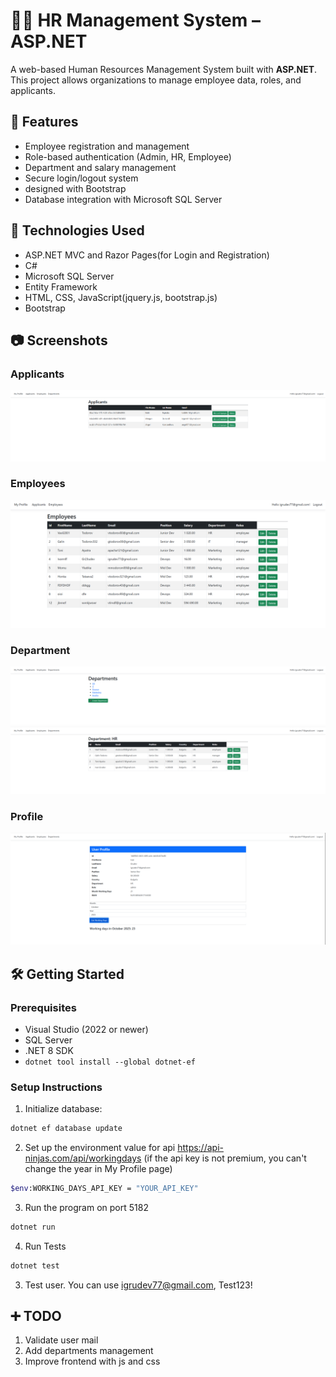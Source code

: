 # 🧑‍💼 HR Management System – ASP.NET

A web-based Human Resources Management System built with **ASP.NET**. This project allows organizations to manage employee data, roles, and applicants.

## 📌 Features

- Employee registration and management
- Role-based authentication (Admin, HR, Employee)
- Department and salary management
- Secure login/logout system
- designed with Bootstrap
- Database integration with Microsoft SQL Server

## 🚀 Technologies Used

- ASP.NET MVC and Razor Pages(for Login and Registration)
- C#
- Microsoft SQL Server
- Entity Framework 
- HTML, CSS, JavaScript(jquery.js, bootstrap.js)
- Bootstrap 

## 📷 Screenshots
### Applicants
![](./Screenshots/ApplicantsAPI.png)
### Employees
![](./Screenshots/HR_Employees.png)
### Department
![](./Screenshots/Departments.png)
![](./Screenshots/DepartmentView.png)
### Profile
![](./Screenshots/MyProfileAPI_admin.png)


## 🛠️ Getting Started

### Prerequisites

- Visual Studio (2022 or newer)
- SQL Server
- .NET 8 SDK
- `dotnet tool install --global dotnet-ef`

### Setup Instructions

1. Initialize database:
```bash
dotnet ef database update
```

2. Set up the environment value for api https://api-ninjas.com/api/workingdays (if the api key is not premium, you can't change the year in My Profile page)
```bash
$env:WORKING_DAYS_API_KEY = "YOUR_API_KEY"
```

3. Run the program on port 5182
```bash
dotnet run
```

4. Run Tests
```bash
dotnet test
```

3. Test user. You can use igrudev77@gmail.com, Test123!

## ➕ TODO
1. Validate user mail
2. Add departments management
3. Improve frontend with js and css

